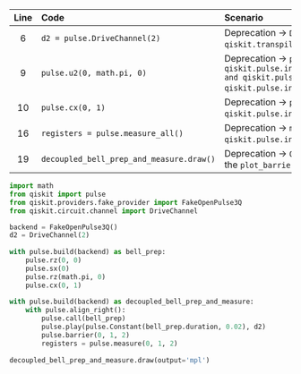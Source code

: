 | Line | Code | Scenario | Reference | Artifact | Refactoring |
| :--: | :--- | :------- | :-------: | :------- | :---------- |
| 6 | `d2 = pulse.DriveChannel(2)` | Deprecation -> `DriveChannel` moved to `qiskit.transpiler.Target` and `qiskit.circuit.channel` | qrn_ddbb-5096 | `pulse.DriveChannel` | `d2 = DriveChannel(2)` |
| 9 | `pulse.u2(0, math.pi, 0)` | Deprecation -> `pulse.u2` is deprecated. Use `qiskit.pulse.instructions.qiskit.pulse.instructions.Rz and qiskit.pulse.instructions.SX and qiskit.pulse.instructions.Rz` instead. | qrn_ddbb-c276 | `pulse.u2` | `pulse.rz(0, 0)`<br>`pulse.sx(0)`<br>`pulse.rz(math.pi, 0)` |
| 10 | `pulse.cx(0, 1)` | Deprecation -> `pulse.cx` is deprecated. Use `qiskit.pulse.instructions.CX` instead. | qrn_ddbb-a0f7 | `pulse.cx` | `pulse.cx(0, 1)` |
| 16 | `registers = pulse.measure_all()` | Deprecation -> `measure_all()` is deprecated. Use `qiskit.pulse.instructions.Measure` instead. | qrn_ddbb-e794 | `pulse.measure_all` | `registers = pulse.measure(0, 1, 2)` |
| 19 | `decoupled_bell_prep_and_measure.draw()` | Deprecation -> `QuantumCircuit.draw()` no longer supports the `plot_barrier` argument | qrn_ddbb-3d44 | `QuantumCircuit.draw()` | `decoupled_bell_prep_and_measure.draw(output='mpl')` |


```python
import math
from qiskit import pulse
from qiskit.providers.fake_provider import FakeOpenPulse3Q
from qiskit.circuit.channel import DriveChannel

backend = FakeOpenPulse3Q()
d2 = DriveChannel(2)
 
with pulse.build(backend) as bell_prep:
    pulse.rz(0, 0)
    pulse.sx(0)
    pulse.rz(math.pi, 0)
    pulse.cx(0, 1)
 
with pulse.build(backend) as decoupled_bell_prep_and_measure:
    with pulse.align_right():
        pulse.call(bell_prep)
        pulse.play(pulse.Constant(bell_prep.duration, 0.02), d2)
        pulse.barrier(0, 1, 2)
        registers = pulse.measure(0, 1, 2)
 
decoupled_bell_prep_and_measure.draw(output='mpl')
```